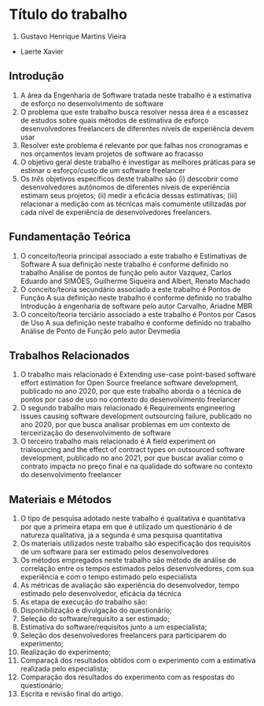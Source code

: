 # Título do trabalho

1. Gustavo Henrique Martins Vieira

* Laerte Xavier

## Introdução

1. A área da Engenharia de Software tratada neste trabalho é a estimativa de esforço no desenvolvimento de software
1. O problema que este trabalho busca resolver nessa área é a escassez de estudos sobre quais métodos de estimativa de esforço desenvolvedores freelancers de diferentes níveis de experiência devem usar
1. Resolver este problema é relevante por que falhas nos cronogramas e nos orçamentos levam projetos de software ao fracasso
1. O objetivo geral deste trabalho é investigar as melhores práticas para se estimar o esforço/custo de um software freelancer
1. Os *três* objetivos específicos deste trabalho são (i) descobrir como desenvolvedores autônomos de diferentes níveis de experiência estimam seus projetos; (ii) medir a eficácia dessas estimativas; (iii) relacionar a medição com as técnicas mais comumente utilizadas por cada nível de experiência de desenvolvedores freelancers.

## Fundamentação Teórica

1. O conceito/teoria principal associado a este trabalho é Estimativas de Software  A sua definição neste trabalho  é conforme definido no trabalho Análise de pontos de função pelo autor Vazquez, Carlos Eduardo and SIMÕES, Guilherme Siqueira and Albert, Renato Machado
1. O conceito/teoria secundário associado a este trabalho é Pontos de Função  A sua definição neste trabalho é conforme definido no trabalho Introdução à engenharia de software pelo autor Carvalho, Ariadne MBR
1. O conceito/teoria terciário associado a este trabalho é Pontos por Casos de Uso  A sua definição neste trabalho é conforme definido no trabalho Análise de Ponto de Função pelo autor Devmedia

## Trabalhos Relacionados

1. O trabalho mais relacionado é Extending use-case point-based software effort estimation for Open Source freelance software development, publicado no ano 2020, por que este trabalho aborda o a técnica de pontos por caso de uso no contexto do desenvolvimento freelancer
1. O segundo trabalho mais relacionado é Requirements engineering issues causing software development outsourcing failure, publicado no ano 2020, por que busca analisar problemas em um contexto de terceirização do desenvolvimento de software
1. O terceiro trabalho mais relacionado é A field experiment on trialsourcing and the effect of contract types on outsourced software development, publicado no ano 2021,  por que buscar avaliar como o contrato impacta no preço final e na qualidade do software no contexto do desenvolvimento freelancer  

## Materiais e Métodos

1. O tipo de pesquisa adotado neste trabalho é qualitativa e quantitativa por que a primeira etapa em que é utilizado um questionário é de natureza qualitativa, já a segunda é uma pesquisa quantitativa
1. Os materiais utilizados neste trabalho são especificação dos requisitos de um software para ser estimado pelos desenvolvedores
1. Os métodos empregados neste trabalho são método de análise de correlação entre os tempos estimados pelos desenvolvedores, com sua experiência e com o tempo estimado pelo especialista
1. As métricas de avaliação são experiência do desenvolvedor, tempo estimado pelo desenvolvedor, eficácia da técnica
1. As etapa de execução do trabalho são:
  1. Disponibilização e divulgação do questionário;
  2. Seleção do software/requisito a ser estimado;
  3. Estimativa do software/requisitos junto a um especialista;
  4. Seleção dos desenvolvedores freelancers para participarem do experimento;
  5. Realização do experimento;
  6. Comparaçã dos resultados obtidos com o experimento com a estimativa realizada pelo especialista;
  7. Comparação dos resultados do experimento com as respostas do questionário;
  8. Escrita e revisão final do artigo.

